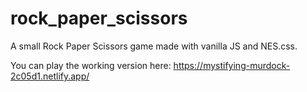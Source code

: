 # rock_paper_scissors

A small Rock Paper Scissors game made with vanilla JS and NES.css.

You can play the working version here: https://mystifying-murdock-2c05d1.netlify.app/
